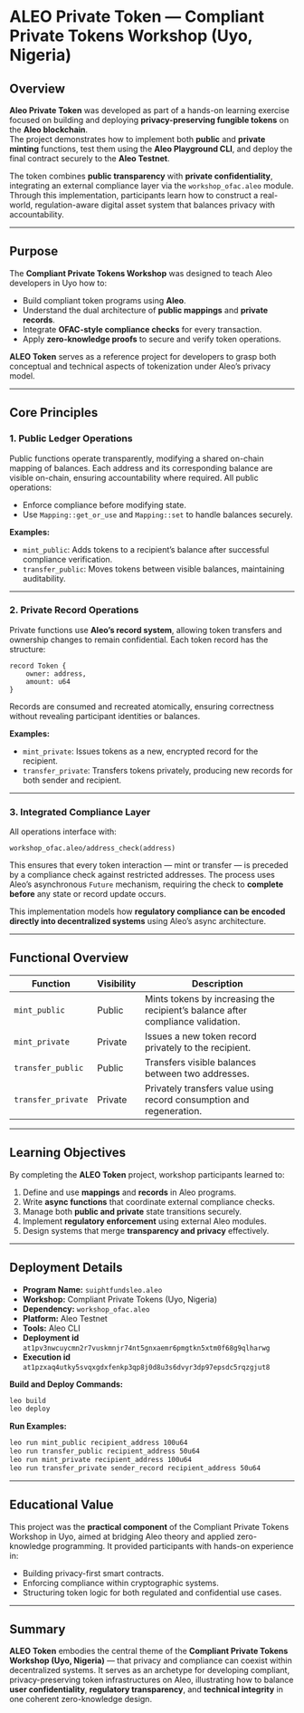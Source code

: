 # ALEO Private Token — Compliant Private Tokens Workshop (Uyo, Nigeria)

## Overview

**Aleo Private Token** was developed as part of a hands-on learning exercise focused on building and deploying **privacy-preserving fungible tokens** on the **Aleo blockchain**.  
The project demonstrates how to implement both **public** and **private minting** functions, test them using the **Aleo Playground CLI**, and deploy the final contract securely to the **Aleo Testnet**.

The token combines **public transparency** with **private confidentiality**, integrating an external compliance layer via the `workshop_ofac.aleo` module. Through this implementation, participants learn how to construct a real-world, regulation-aware digital asset system that balances privacy with accountability.

---

## Purpose

The **Compliant Private Tokens Workshop** was designed to teach Aleo developers in Uyo how to:

* Build compliant token programs using **Aleo**.
* Understand the dual architecture of **public mappings** and **private records**.
* Integrate **OFAC-style compliance checks** for every transaction.
* Apply **zero-knowledge proofs** to secure and verify token operations.

**ALEO Token** serves as a reference project for developers to grasp both conceptual and technical aspects of tokenization under Aleo’s privacy model.

---

## Core Principles

### 1. **Public Ledger Operations**

Public functions operate transparently, modifying a shared on-chain mapping of balances. Each address and its corresponding balance are visible on-chain, ensuring accountability where required.
All public operations:

* Enforce compliance before modifying state.
* Use `Mapping::get_or_use` and `Mapping::set` to handle balances securely.

**Examples:**

* `mint_public`: Adds tokens to a recipient’s balance after successful compliance verification.
* `transfer_public`: Moves tokens between visible balances, maintaining auditability.

---

### 2. **Private Record Operations**

Private functions use **Aleo’s record system**, allowing token transfers and ownership changes to remain confidential.
Each token record has the structure:

```aleo
record Token {
    owner: address,
    amount: u64
}
```

Records are consumed and recreated atomically, ensuring correctness without revealing participant identities or balances.

**Examples:**

* `mint_private`: Issues tokens as a new, encrypted record for the recipient.
* `transfer_private`: Transfers tokens privately, producing new records for both sender and recipient.

---

### 3. **Integrated Compliance Layer**

All operations interface with:

```aleo
workshop_ofac.aleo/address_check(address)
```

This ensures that every token interaction — mint or transfer — is preceded by a compliance check against restricted addresses. The process uses Aleo’s asynchronous `Future` mechanism, requiring the check to **complete before** any state or record update occurs.

This implementation models how **regulatory compliance can be encoded directly into decentralized systems** using Aleo’s async architecture.

---

## Functional Overview

| Function           | Visibility | Description                                                                     |
| ------------------ | ---------- | ------------------------------------------------------------------------------- |
| `mint_public`      | Public     | Mints tokens by increasing the recipient’s balance after compliance validation. |
| `mint_private`     | Private    | Issues a new token record privately to the recipient.                           |
| `transfer_public`  | Public     | Transfers visible balances between two addresses.                               |
| `transfer_private` | Private    | Privately transfers value using record consumption and regeneration.            |

---

## Learning Objectives

By completing the **ALEO Token** project, workshop participants learned to:

1. Define and use **mappings** and **records** in Aleo programs.
2. Write **async functions** that coordinate external compliance checks.
3. Manage both **public and private** state transitions securely.
4. Implement **regulatory enforcement** using external Aleo modules.
5. Design systems that merge **transparency and privacy** effectively.

---

## Deployment Details

* **Program Name:** `suiphtfundsleo.aleo`
* **Workshop:** Compliant Private Tokens (Uyo, Nigeria)
* **Dependency:** `workshop_ofac.aleo`
* **Platform:** Aleo Testnet
* **Tools:** Aleo CLI
* **Deployment id** `at1pv3nwcuycmn2r7vuskmnjr74nt5gnxaemr6pmgtkn5xtm0f68g9qlharwg`
* **Execution id** `at1pzxaq4utky5svqxgdxfenkp3qp8j0d8u3s6dvyr3dp97epsdc5rqzgjut8`

**Build and Deploy Commands:**

```bash
leo build
leo deploy
```

**Run Examples:**

```bash
leo run mint_public recipient_address 100u64
leo run transfer_public recipient_address 50u64
leo run mint_private recipient_address 100u64
leo run transfer_private sender_record recipient_address 50u64
```

---

## Educational Value

This project was the **practical component** of the Compliant Private Tokens Workshop in Uyo, aimed at bridging Aleo theory and applied zero-knowledge programming. It provided participants with hands-on experience in:

* Building privacy-first smart contracts.
* Enforcing compliance within cryptographic systems.
* Structuring token logic for both regulated and confidential use cases.

---

## Summary

**ALEO Token** embodies the central theme of the **Compliant Private Tokens Workshop (Uyo, Nigeria)** — that privacy and compliance can coexist within decentralized systems. It serves as an archetype for developing compliant, privacy-preserving token infrastructures on Aleo, illustrating how to balance **user confidentiality**, **regulatory transparency**, and **technical integrity** in one coherent zero-knowledge design.
